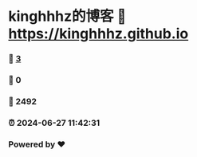 # kinghhhz的博客 :link: https://kinghhhz.github.io 
### :page_facing_up: [3](https://kinghhhz.github.io/tag.html) 
### :speech_balloon: 0 
### :hibiscus: 2492 
### :alarm_clock: 2024-06-27 11:42:31 
### Powered by :heart: []()

